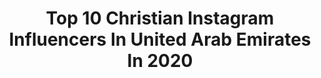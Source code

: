 ---
title: Top 10 Christian Instagram Influencers In United Arab Emirates In 2020
description: >-
  Find top christian Instagram influencers in United Arab Emirates in 2020. Most popular hashtags: #dubai #uae #mydubai #dubailife.
platform: Instagram
hits: 15
text_top: Discover the best Instagram profiles on inBeat.
text_bottom: Our search engine holds 15 Instagram influencers like this in United Arab Emirates for you to connect with.
profiles:
  - username: "_mem_6"
    fullname: >-
      MENA FALAH
    bio: >-
      | Babil,iraq🇮🇶 لا تعش حياتك لآرضاء الاخرين sanctify youself🍯🐝
    location: "United Arab Emirates"
    followers: 232891
    engagement: 464
    commentsToLikes: 0.032618
    id: ck8t4qipl7pmw0j78ttg01qka
    verified: false
    hashtags: "#fashionnova, #hijabstyle, #photooftheday, #photo"
  - username: "alintzaa"
    fullname: >-
      Alintzaa
    bio: >-
      💄 makeup and skincare 👗 fashion ✈️ travel Living a bikini kind of life 👙 Follow the link Use ALINTZAA for 15% off
    location: "United Arab Emirates"
    followers: 42624
    engagement: 354
    commentsToLikes: 0.110720
    id: ck5c3fio4z8880i11ivk1g8i1
    verified: false
    hashtags: "#modeling, #bikiniseries, #blondegoals, #emirates"
  - username: "swagge_9_5"
    fullname: >-
      OFFICIAL SWAGGE
    bio: >-
      بو شوق 💕👶🏼💍 - - 🇲🇦🇦🇪 للدعاية و الأعلان ❇️ 971508852708+ - - Unlaced - Air Dior 1 ⬇️⬇️
    location: "United Arab Emirates"
    followers: 27944
    engagement: 575
    commentsToLikes: 0.282576
    id: ck5hchdfvi2ua0i11n2xoonfm
    verified: false
    hashtags: "#jordansquad, #nike, #jordans, #low"
  - username: "fundakocakm"
    fullname: >-
      Funda 🧿
    bio: >-
      With good basics, you’ll have endless options! I love timeless pieces & daily outfits Heidelberg 🇩🇪 • İzmir • Dubai married 💍 📧 funda.kocakm@gmail.com
    location: "United Arab Emirates"
    followers: 153834
    engagement: 199
    commentsToLikes: 0.023292
    id: ck137xdt3dive0i1975tt628i
    verified: false
    hashtags: "#ootdinspirations, #autumnstyles, #womenwithstyle, #ootdinspo"
  - username: "dinamaimouni"
    fullname: >-
      Dina Maimouni 🕊
    bio: >-
      Lifestyle | Fashion | Beauty Mommy 👦🏻👧🏻⬇️ @little.adamm @baby.kamilaa 📩Dina.maimouni.blog@gmail.com 📍Dubai
    location: "United Arab Emirates"
    followers: 79967
    engagement: 275
    commentsToLikes: 0.054597
    id: ck5hh0sj15sv70i11y1bg08op
    verified: false
    hashtags: "#mydubai, #styleinspiration, #style, #uae"
  - username: "hm_shifaa"
    fullname: >-
      shifaahm 🇹🇳🇦🇪
    bio: >-
      بسم الله ▪️ discount shein : A53‏ تغطيات المطاعم والكافيهات 📥 ▪️ ▪️zomato 6 big foodie ▪️Fashion 👗Beauty💄food 🍤 ▪️ Dolphinuz code 4350
    location: "United Arab Emirates"
    followers: 24158
    engagement: 168
    commentsToLikes: 0.192803
    id: ckap39vll25q50i787sj7v6me
    verified: false
    hashtags: "#2020kprdubai, #2020kproductroadshowdubai, #koreanproduct, #kbeauty"
  - username: "mumma_dubai"
    fullname: >-
      Kirti Jaisani Bohra
    bio: >-
      Life is as beautiful as my daughter 👩‍👧 “DCM64” @sprii DM for collab 🇦🇪 🇮🇳 Zomato level 6 💌 jaisanikirti@gmail.com
    location: "United Arab Emirates"
    followers: 12583
    engagement: 599
    commentsToLikes: 0.261707
    id: ck8tdrjrg4iks0j78kdns0xrm
    verified: false
    hashtags: "#dubaifoodies, #uae, #skincare, #dubaiinfluencer"
  - username: "the_fatimablejournal"
    fullname: >-
      Fatima Abdulla|UAE Influencer
    bio: >-
      فاطمة عبدالله 𝐋𝐢𝐟𝐞𝐬𝐭𝐲𝐥𝐞|𝐁𝐞𝐚𝐮𝐭𝐲|𝐅𝐨𝐨𝐝|𝐌𝐨𝐭𝐡𝐞𝐫 & 𝐌𝐨𝐫𝐞 UAE 🇦🇪 India🇮🇳 #ZomatoTop5Connoisseur #Tripadvisor|#GoogleGuide|#Facebook 📧PR|Collab|Invite
    location: "United Arab Emirates"
    followers: 14302
    engagement: 715
    commentsToLikes: 0.169291
    id: ck6txl5aeyfuo0j717bdcz58o
    verified: false
    hashtags: "#haircut, #hairmakeover, #salons, #perfumes"
  - username: "deemaalasadi"
    fullname: >-
      Deema Al Asadi ديما الأسدي
    bio: >-
      #Fashion #Beauty #Travel #Lifestyle 👻 : deema2210 📍 : Dubai 📧 : Deemakawkar@gmail.com
    location: "United Arab Emirates"
    followers: 890345
    engagement: 99
    commentsToLikes: 0.033578
    id: ck6twescdrkh10j71sriw7iz3
    verified: true
    hashtags: "#forthosewecherish, #sharethesparkle, #longliveclothes, #myounass"
  - username: "zhanar_daukeeva"
    fullname: >-
      Zhanar Daukeeva
    bio: >-
      Founder of @elite_studio Dubai/Almaty If you want to be somebody, somebody really special, be yourself! 👑
    location: "United Arab Emirates"
    followers: 43163
    engagement: 150
    commentsToLikes: 0.030132
    id: ckf5lcsfwp3hf0j23cceyzqlm
    verified: false
    hashtags: "#dubailifestyle, #mylife, #kazakhstan, #dubai"
---